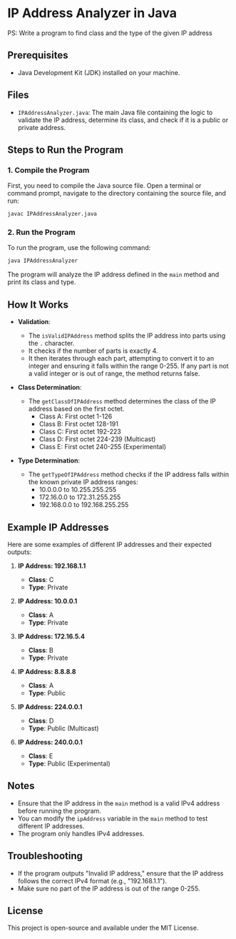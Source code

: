 # IP Address Analyzer in Java

PS:  Write a program to find class and the type of the given IP address

## Prerequisites

- Java Development Kit (JDK) installed on your machine.

## Files

- `IPAddressAnalyzer.java`: The main Java file containing the logic to validate the IP address, determine its class, and check if it is a public or private address.

## Steps to Run the Program

### 1. Compile the Program

First, you need to compile the Java source file. Open a terminal or command prompt, navigate to the directory containing the source file, and run:

```sh
javac IPAddressAnalyzer.java
```

### 2. Run the Program

To run the program, use the following command:

```sh
java IPAddressAnalyzer
```

The program will analyze the IP address defined in the `main` method and print its class and type.

## How It Works

- **Validation**:
  - The `isValidIPAddress` method splits the IP address into parts using the `.` character.
  - It checks if the number of parts is exactly 4.
  - It then iterates through each part, attempting to convert it to an integer and ensuring it falls within the range 0-255. If any part is not a valid integer or is out of range, the method returns false.

- **Class Determination**:
  - The `getClassOfIPAddress` method determines the class of the IP address based on the first octet.
    - Class A: First octet 1-126
    - Class B: First octet 128-191
    - Class C: First octet 192-223
    - Class D: First octet 224-239 (Multicast)
    - Class E: First octet 240-255 (Experimental)

- **Type Determination**:
  - The `getTypeOfIPAddress` method checks if the IP address falls within the known private IP address ranges:
    - 10.0.0.0 to 10.255.255.255
    - 172.16.0.0 to 172.31.255.255
    - 192.168.0.0 to 192.168.255.255

## Example IP Addresses

Here are some examples of different IP addresses and their expected outputs:

1. **IP Address: 192.168.1.1**
   - **Class**: C
   - **Type**: Private

2. **IP Address: 10.0.0.1**
   - **Class**: A
   - **Type**: Private

3. **IP Address: 172.16.5.4**
   - **Class**: B
   - **Type**: Private

4. **IP Address: 8.8.8.8**
   - **Class**: A
   - **Type**: Public

5. **IP Address: 224.0.0.1**
   - **Class**: D
   - **Type**: Public (Multicast)

6. **IP Address: 240.0.0.1**
   - **Class**: E
   - **Type**: Public (Experimental)

## Notes

- Ensure that the IP address in the `main` method is a valid IPv4 address before running the program.
- You can modify the `ipAddress` variable in the `main` method to test different IP addresses.
- The program only handles IPv4 addresses.

## Troubleshooting

- If the program outputs "Invalid IP address," ensure that the IP address follows the correct IPv4 format (e.g., "192.168.1.1").
- Make sure no part of the IP address is out of the range 0-255.

## License

This project is open-source and available under the MIT License.
